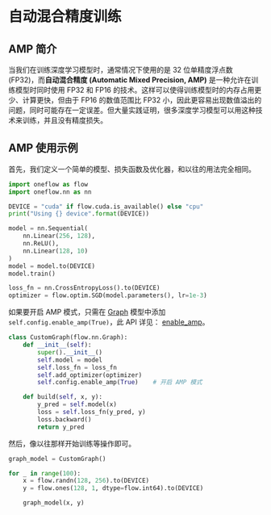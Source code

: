 # 自动混合精度训练

## AMP 简介

当我们在训练深度学习模型时，通常情况下使用的是 32 位单精度浮点数 (FP32)，而**自动混合精度 (Automatic Mixed Precision, AMP)** 是一种允许在训练模型时同时使用 FP32 和 FP16 的技术。这样可以使得训练模型时的内存占用更少、计算更快，但由于 FP16 的数值范围比 FP32 小，因此更容易出现数值溢出的问题，同时可能存在一定误差。但大量实践证明，很多深度学习模型可以用这种技术来训练，并且没有精度损失。


## AMP 使用示例
首先，我们定义一个简单的模型、损失函数及优化器，和以往的用法完全相同。
```python
import oneflow as flow
import oneflow.nn as nn

DEVICE = "cuda" if flow.cuda.is_available() else "cpu"
print("Using {} device".format(DEVICE))

model = nn.Sequential(
    nn.Linear(256, 128), 
    nn.ReLU(),
    nn.Linear(128, 10)
)
model = model.to(DEVICE)
model.train()

loss_fn = nn.CrossEntropyLoss().to(DEVICE)
optimizer = flow.optim.SGD(model.parameters(), lr=1e-3)
```

如果要开启 AMP 模式，只需在 [Graph](../basics/08_nn_graph.md) 模型中添加 `self.config.enable_amp(True)`，此 API 详见： [enable_amp](https://oneflow.readthedocs.io/en/master/graph.html#oneflow.nn.graph.graph_config.GraphConfig.enable_amp)。

```python
class CustomGraph(flow.nn.Graph):
    def __init__(self):
        super().__init__()
        self.model = model
        self.loss_fn = loss_fn
        self.add_optimizer(optimizer)
        self.config.enable_amp(True)    # 开启 AMP 模式

    def build(self, x, y):
        y_pred = self.model(x)
        loss = self.loss_fn(y_pred, y)
        loss.backward()
        return y_pred
```

然后，像以往那样开始训练等操作即可。
```python
graph_model = CustomGraph()

for _ in range(100):
    x = flow.randn(128, 256).to(DEVICE)
    y = flow.ones(128, 1, dtype=flow.int64).to(DEVICE)

    graph_model(x, y)
```
